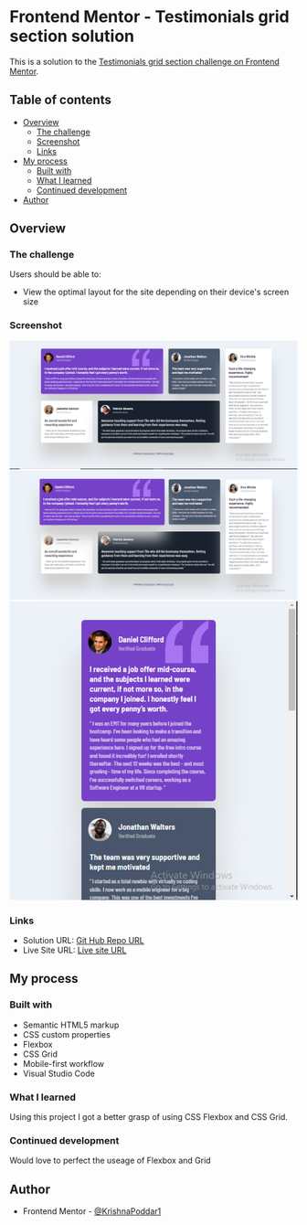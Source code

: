 # Frontend Mentor - Testimonials grid section solution

This is a solution to the [Testimonials grid section challenge on Frontend Mentor](https://www.frontendmentor.io/challenges/testimonials-grid-section-Nnw6J7Un7). 

## Table of contents

- [Overview](#overview)
  - [The challenge](#the-challenge)
  - [Screenshot](#screenshot)
  - [Links](#links)
- [My process](#my-process)
  - [Built with](#built-with)
  - [What I learned](#what-i-learned)
  - [Continued development](#continued-development)
- [Author](#author)


## Overview

### The challenge

Users should be able to:

- View the optimal layout for the site depending on their device's screen size

### Screenshot

![Desktop View](output/desktopview.PNG)
![Active Desktop View](output/desktopview(active).PNG)
![Mobile view](output/mobileview.PNG)

### Links

- Solution URL: [Git Hub Repo URL](https://your-solution-url.com)
- Live Site URL: [Live site URL](https://your-live-site-url.com)

## My process

### Built with

- Semantic HTML5 markup
- CSS custom properties
- Flexbox
- CSS Grid
- Mobile-first workflow
- Visual Studio Code

### What I learned

Using this project I got a better grasp of using CSS Flexbox and CSS Grid. 

### Continued development

Would love to perfect the useage of Flexbox and Grid

## Author

- Frontend Mentor - [@KrishnaPoddar1](https://www.frontendmentor.io/profile/KrishnaPoddar1)
